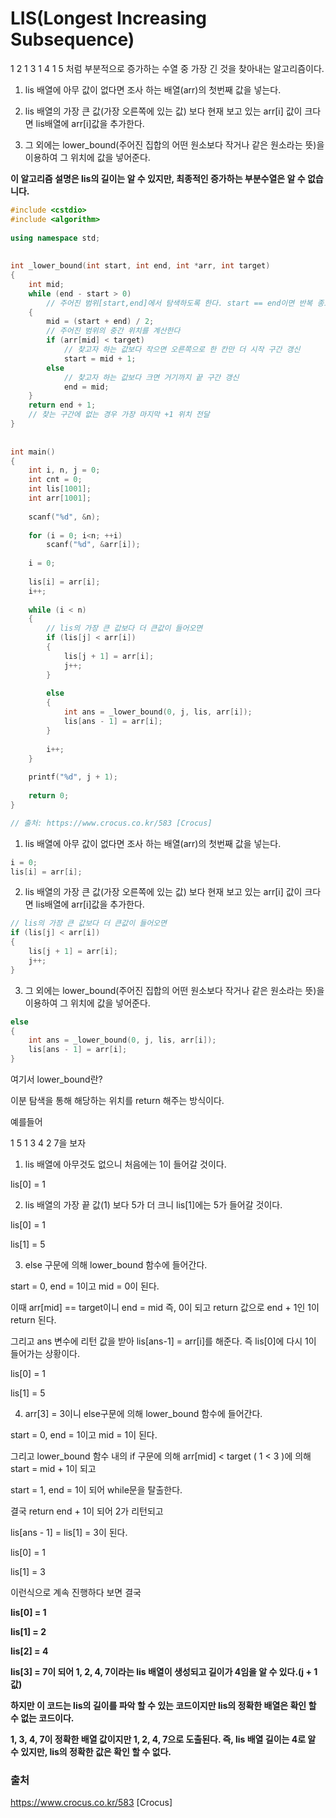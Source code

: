 # LIS(Longest Increasing Subsequence)

1 2 1 3 1 4 1 5 처럼 부분적으로 증가하는 수열 중 가장 긴 것을 찾아내는 알고리즘이다.

1. lis 배열에 아무 값이 없다면 조사 하는 배열(arr)의 첫번째 값을 넣는다.

2. lis 배열의 가장 큰 값(가장 오른쪽에 있는 값) 보다 현재 보고 있는 arr[i] 값이 크다면 lis배열에 arr[i]값을 추가한다.

3. 그 외에는 lower_bound(주어진 집합의 어떤 원소보다 작거나 같은 원소라는 뜻)을 이용하여 그 위치에 값을 넣어준다.



**이 알고리즘 설명은 lis의 길이는 알 수 있지만, 최종적인 증가하는 부분수열은 알 수 없습니다.**



```c++
#include <cstdio>
#include <algorithm>
 
using namespace std;
 
 
int _lower_bound(int start, int end, int *arr, int target)
{
    int mid;
    while (end - start > 0)  
        // 주어진 범위[start,end]에서 탐색하도록 한다. start == end이면 반복 종료
    {
        mid = (start + end) / 2;  
        // 주어진 범위의 중간 위치를 계산한다
        if (arr[mid] < target) 
            // 찾고자 하는 값보다 작으면 오른쪽으로 한 칸만 더 시작 구간 갱신
            start = mid + 1;
        else  
            // 찾고자 하는 값보다 크면 거기까지 끝 구간 갱신
            end = mid;
    }
    return end + 1;
    // 찾는 구간에 없는 경우 가장 마지막 +1 위치 전달
}
 
 
int main()
{
    int i, n, j = 0;
    int cnt = 0;
    int lis[1001];
    int arr[1001];
    
    scanf("%d", &n);
 
    for (i = 0; i<n; ++i)
        scanf("%d", &arr[i]);
    
    i = 0;
 
    lis[i] = arr[i];
    i++;
 
    while (i < n)
    {
        // lis의 가장 큰 값보다 더 큰값이 들어오면
        if (lis[j] < arr[i])
        {
            lis[j + 1] = arr[i];
            j++;
        }
 
        else
        {
            int ans = _lower_bound(0, j, lis, arr[i]);
            lis[ans - 1] = arr[i];
        }
 
        i++;
    }
    
    printf("%d", j + 1);
 
    return 0;
}

// 출처: https://www.crocus.co.kr/583 [Crocus]
```



1. lis 배열에 아무 값이 없다면 조사 하는 배열(arr)의 첫번째 값을 넣는다.

```c++
i = 0;
lis[i] = arr[i];
```



2. lis 배열의 가장 큰 값(가장 오른쪽에 있는 값) 보다 현재 보고 있는 arr[i] 값이 크다면 lis배열에 arr[i]값을 추가한다.

```c++
// lis의 가장 큰 값보다 더 큰값이 들어오면
if (lis[j] < arr[i])
{
	lis[j + 1] = arr[i];
	j++;
}
```



3. 그 외에는 lower_bound(주어진 집합의 어떤 원소보다 작거나 같은 원소라는 뜻)을 이용하여 그 위치에 값을 넣어준다.

``` c++
else
{
	int ans = _lower_bound(0, j, lis, arr[i]);
	lis[ans - 1] = arr[i];
}
```



여기서 lower_bound란?

이분 탐색을 통해 해당하는 위치를 return 해주는 방식이다.

예를들어

1 5 1 3 4 2 7을 보자



1. lis 배열에 아무것도 없으니 처음에는 1이 들어갈 것이다.

lis[0] = 1



2. lis 배열의 가장 끝 값(1) 보다 5가 더 크니 lis[1]에는 5가 들어갈 것이다.

lis[0] = 1

lis[1] = 5



3. else 구문에 의해 lower_bound 함수에 들어간다.

start = 0, end = 1이고 mid = 0이 된다.

이때 arr[mid] == target이니 end = mid 즉, 0이 되고 return 값으로 end + 1인 1이 return 된다.

그리고 ans 변수에 리턴 값을 받아 lis[ans-1] = arr[i]를 해준다. 즉 lis[0]에 다시 1이 들어가는 상황이다.

lis[0] = 1

lis[1] = 5



4. arr[3] = 3이니 else구문에 의해 lower_bound 함수에 들어간다.

start = 0, end = 1이고 mid = 1이 된다.

그리고 lower_bound 함수 내의 if 구문에 의해 arr[mid] < target ( 1 < 3 )에 의해 start = mid + 1이 되고

start = 1, end = 1이 되어 while문을 탈출한다.

결국 return end + 1이 되어 2가 리턴되고

lis[ans - 1] = lis[1] = 3이 된다.



lis[0] = 1

lis[1] = 3



이런식으로 계속 진행하다 보면 결국 



**lis[0] = 1**

**lis[1] = 2**

**lis[2] = 4**

**lis[3] = 7이 되어 1, 2, 4, 7이라는 lis 배열이 생성되고 길이가 4임을 알 수 있다.(j + 1값)**



**하지만 이 코드는 lis의 길이를 파악 할 수 있는 코드이지만 lis의 정확한 배열은 확인 할 수 없는 코드이다.**



**1, 3, 4, 7이 정확한 배열 값이지만 1, 2, 4, 7으로 도출된다. 즉, lis 배열 길이는 4로 알 수 있지만, lis의 정확한 값은 확인 할 수 없다.**



### 출처

https://www.crocus.co.kr/583 [Crocus]

